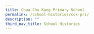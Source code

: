 ```yaml
---
title: Chua Chu Kang Primary School
permalink: /school-histories/cck-pri/
description: ""
third_nav_title: School Histories
---
```

